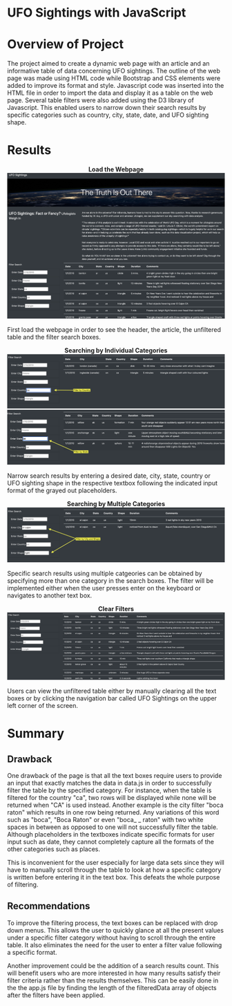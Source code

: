 # UFO Sightings with JavaScript

# Overview of Project
<p>

The project aimed to create a dynamic web page with an article and an informative table of data concerning UFO sightings. The outline of the web page was made using HTML code while Bootstrap and CSS elements were added to improve its format and style. Javascript code was inserted into the HTML file in order to import the data and display it as a table on the web page. Several table filters were also added using the D3 library of Javascript. This enabled users to narrow down their search results by specific categories such as country, city, state, date, and UFO sighting shape.
</p>

# Results
<p align="center">
    <strong>Load the Webpage</strong> <br>
    <img src = 'Resources/img1.png'>
</p>

<p>
First load the webpage in order to see the header, the article, the unfiltered table and the filter search boxes.  
</p>

<p align="center">
    <strong>Searching by Individual Categories</strong> <br>
    <img src="Resources/img2.png">
    <img src="Resources/img3.png">
</p>

<p>
Narrow search results by entering a desired date, city, state, country or UFO sighting shape in the respective textbox following the indicated input format of the grayed out placeholders.
</p>


<p align="center">
    <strong>Searching by Multiple Categories</strong> <br>
    <img src = 'Resources/img4.png'>
</p>


<p>
Specific search results using multiple catgeories can be obtained by specifying more than one category in the search boxes. The filter will be implemented either when the user presses enter on the keyboard or navigates to another text box.
</p>

<p align="center">
    <strong>Clear Filters</strong> <br>
    <img src = 'Resources/img5.png'>
</p>

Users can view the unfiltered table either by manually clearing all the text boxes or by clicking the navigation bar called UFO Sightings on the upper left corner of the screen.


# Summary

## Drawback 
<p>
One drawback of the page is that all the text boxes require users to provide an input that exactly matches the data in data.js in order to successfully filter the table by the specified category. For instance, when the table is filtered for the country "ca", two rows will be displayed while none will be returned when "CA" is used instead. Another example is the city filter "boca raton" which results in one row being returned. Any variations of this word such as "boca", "Boca Raton" or even "boca_ _ raton" with two white spaces in between as opposed to one will not successfully filter the table. Although placeholders in the textboxes indicate specific formats for user input such as date, they cannot completely capture all the formats of the other categories such as places. 
</p>

<p>
This is inconvenient for the user especially for large data sets since they will have to manually scroll through the table to look at how a specific category is written before entering it in the text box. This defeats the whole purpose of filtering. 
</p>


## Recommendations

<p>
To improve the filtering process, the text boxes can be replaced with drop down menus. This allows the user to quickly glance at all the present values under a specific filter category without having to scroll through the entire table. It also eliminates the need for the user to enter a filter value following a specific format. 
</p>

<p>
Another improvement could be the addition of a search results count. This will benefit users who are more interested in how many results satisfy their filter criteria rather than the results themselves. This can be easily done in the the app.js file by finding the length of the filteredData array of objects after the filters have been applied. 
</p>
